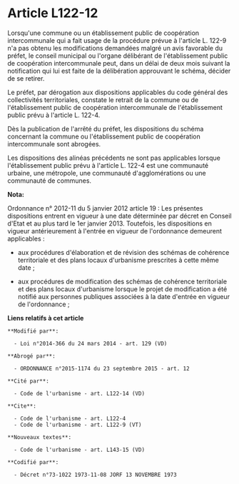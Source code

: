 # Article L122-12

Lorsqu'une commune ou un établissement public de coopération intercommunale qui a fait usage de la procédure prévue à
l'article L. 122-9 n'a pas obtenu les modifications demandées malgré un avis favorable du préfet, le conseil municipal ou
l'organe délibérant de l'établissement public de coopération intercommunale peut, dans un délai de deux mois suivant la
notification qui lui est faite de la délibération approuvant le schéma, décider de se retirer. 

Le préfet, par dérogation aux dispositions applicables du code général des collectivités territoriales, constate le retrait
de la commune ou de l'établissement public de coopération intercommunale de l'établissement public prévu à l'article L.
122-4.

Dès la publication de l'arrêté du préfet, les dispositions du schéma concernant la commune ou l'établissement public de
coopération intercommunale sont abrogées. 

Les dispositions des alinéas précédents ne sont pas applicables lorsque l'établissement public prévu à l'article L. 122-4 est
une communauté urbaine, une métropole, une communauté d'agglomérations ou une communauté de communes.

**Nota:**

Ordonnance n° 2012-11 du 5 janvier 2012 article 19 : Les présentes dispositions entrent en vigueur à une date déterminée par
décret en Conseil d'Etat et au plus tard le 1er janvier 2013. Toutefois, les dispositions en vigueur antérieurement à
l'entrée en vigueur de l'ordonnance demeurent applicables :

- aux procédures d'élaboration et de révision des schémas de cohérence territoriale et des plans locaux d'urbanisme
prescrites à cette même date ;

- aux procédures de modification des schémas de cohérence territoriale et des plans locaux d'urbanisme lorsque le projet de
modification a été notifié aux personnes publiques associées à la date d'entrée en vigueur de l'ordonnance ;

**Liens relatifs à cet article**

	**Modifié par**:

	  - Loi n°2014-366 du 24 mars 2014 - art. 129 (VD)

	**Abrogé par**:

	  - ORDONNANCE n°2015-1174 du 23 septembre 2015 - art. 12

	**Cité par**:

	  - Code de l'urbanisme - art. L122-14 (VD)

	**Cite**:

	  - Code de l'urbanisme - art. L122-4
	  - Code de l'urbanisme - art. L122-9 (VT)

	**Nouveaux textes**:

	  - Code de l'urbanisme - art. L143-15 (VD)

	**Codifié par**:

	  - Décret n°73-1022 1973-11-08 JORF 13 NOVEMBRE 1973
